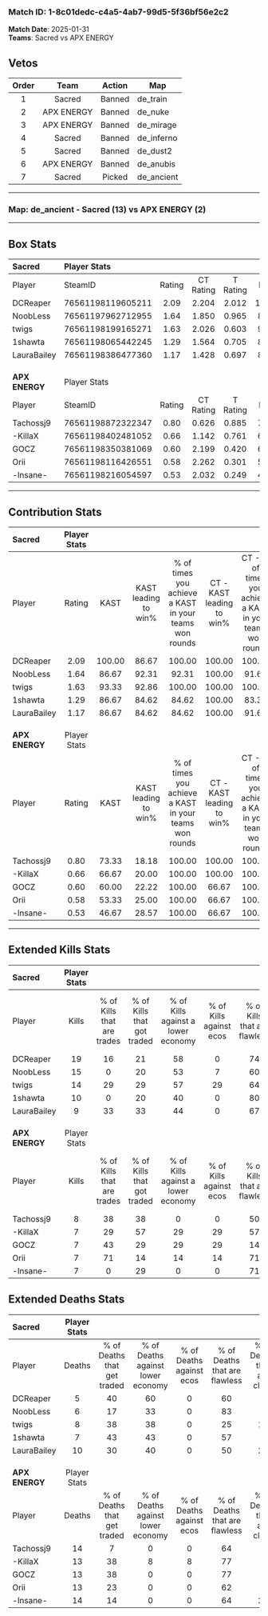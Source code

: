 ### Match ID: 1-8c01dedc-c4a5-4ab7-99d5-5f36bf56e2c2  
**Match Date**: 2025-01-31  
**Teams**: Sacred vs APX ENERGY  

## Vetos  

| Order | Team | Action | Map |
| :---: | :--: | :----: | --- |
| 1 | Sacred | Banned | de_train |
| 2 | APX ENERGY | Banned | de_nuke |
| 3 | APX ENERGY | Banned | de_mirage |
| 4 | Sacred | Banned | de_inferno |
| 5 | Sacred | Banned | de_dust2 |
| 6 | APX ENERGY | Banned | de_anubis |
| 7 | Sacred | Picked | de_ancient |

---  

### **Map**: de_ancient - Sacred (13) vs APX ENERGY (2)  
---  

## Box Stats  

| **Sacred**     | Player Stats      |        |           |          |        |       |       |         |        |      |     |
| :- | :- | :-: | :-: | :-: | :-: | :-: | :-: | :-: | :-: | :-: | :-: |
| Player         | SteamID           | Rating | CT Rating | T Rating |  KAST  |  ADR  | Kills | Assists | Deaths | K/D  | HS% |
| DCReaper       | 76561198119605211 |  2.09  |   2.204   |  2.012   | 100.00 | 103.9 |  19   |    8    |   5    | 3.80 | 21  |
| NoobLess       | 76561197962712955 |  1.64  |   1.850   |  0.965   | 86.67  | 87.2  |  15   |    2    |   6    | 2.50 | 53  |
| twigs          | 76561198199165271 |  1.63  |   2.026   |  0.603   | 93.33  | 104.1 |  14   |    5    |   8    | 1.75 | 42  |
| 1shawta        | 76561198065442245 |  1.29  |   1.564   |  0.705   | 86.67  | 70.1  |  10   |    6    |   7    | 1.43 | 20  |
| LauraBailey    | 76561198386477360 |  1.17  |   1.428   |  0.697   | 86.67  | 82.5  |   9   |    8    |   10   | 0.90 | 55  |
|                |                   |        |           |          |        |       |       |         |        |      |     |
|                |                   |        |           |          |        |       |       |         |        |      |     |
|                |                   |        |           |          |        |       |       |         |        |      |     |
| **APX ENERGY** | Player Stats      |        |           |          |        |       |       |         |        |      |     |
| Player         | SteamID           | Rating | CT Rating | T Rating |  KAST  |  ADR  | Kills | Assists | Deaths | K/D  | HS% |
| Tachossj9      | 76561198872322347 |  0.80  |   0.626   |  0.885   | 73.33  | 65.7  |   8   |    4    |   14   | 0.57 | 50  |
| -KillaX        | 76561198402481052 |  0.66  |   1.142   |  0.761   | 66.67  | 48.9  |   7   |    2    |   13   | 0.54 | 57  |
| GOCZ           | 76561198350381069 |  0.60  |   2.199   |  0.420   | 60.00  | 42.9  |   7   |    3    |   13   | 0.54 | 42  |
| Orii           | 76561198116426551 |  0.58  |   2.262   |  0.301   | 53.33  | 56.1  |   7   |    2    |   13   | 0.54 | 57  |
| -lnsane-       | 76561198216054597 |  0.53  |   2.032   |  0.249   | 46.67  | 66.7  |   7   |    2    |   14   | 0.50 | 57  |
---  

## Contribution Stats  

| **Sacred**     | Player Stats |        |                      |                                                        |                           |                                                             |                          |                                                            |
| :- | :-: | :-: | :-: | :-: | :-: | :-: | :-: | :-: |
| Player         |    Rating    |  KAST  | KAST leading to win% | % of times you achieve a KAST in your teams won rounds | CT - KAST leading to win% | CT - % of times you achieve a KAST in your teams won rounds | T - KAST leading to win% | T - % of times you achieve a KAST in your teams won rounds |
| DCReaper       |     2.09     | 100.00 |        86.67         |                         100.00                         |          100.00           |                           100.00                            |          33.33           |                           100.00                           |
| NoobLess       |     1.64     | 86.67  |        92.31         |                         92.31                          |          100.00           |                            91.67                            |          50.00           |                           100.00                           |
| twigs          |     1.63     | 93.33  |        92.86         |                         100.00                         |          100.00           |                           100.00                            |          50.00           |                           100.00                           |
| 1shawta        |     1.29     | 86.67  |        84.62         |                         84.62                          |          100.00           |                            83.33                            |          33.33           |                           100.00                           |
| LauraBailey    |     1.17     | 86.67  |        84.62         |                         84.62                          |          100.00           |                            91.67                            |           0.00           |                            0.00                            |
|                |              |        |                      |                                                        |                           |                                                             |                          |                                                            |
|                |              |        |                      |                                                        |                           |                                                             |                          |                                                            |
|                |              |        |                      |                                                        |                           |                                                             |                          |                                                            |
| **APX ENERGY** | Player Stats |        |                      |                                                        |                           |                                                             |                          |                                                            |
| Player         |    Rating    |  KAST  | KAST leading to win% | % of times you achieve a KAST in your teams won rounds | CT - KAST leading to win% | CT - % of times you achieve a KAST in your teams won rounds | T - KAST leading to win% | T - % of times you achieve a KAST in your teams won rounds |
| Tachossj9      |     0.80     | 73.33  |        18.18         |                         100.00                         |          100.00           |                           100.00                            |           0.00           |                            0.00                            |
| -KillaX        |     0.66     | 66.67  |        20.00         |                         100.00                         |          100.00           |                           100.00                            |           0.00           |                            0.00                            |
| GOCZ           |     0.60     | 60.00  |        22.22         |                         100.00                         |           66.67           |                           100.00                            |           0.00           |                            0.00                            |
| Orii           |     0.58     | 53.33  |        25.00         |                         100.00                         |           66.67           |                           100.00                            |           0.00           |                            0.00                            |
| -lnsane-       |     0.53     | 46.67  |        28.57         |                         100.00                         |           66.67           |                           100.00                            |           0.00           |                            0.00                            |
---  

## Extended Kills Stats  

| **Sacred**     | Player Stats |                            |                            |                                    |                         |                              |                                 |                                       |                    |           |
| :- | :-: | :-: | :-: | :-: | :-: | :-: | :-: | :-: | :-: | :-: |
| Player         |    Kills     | % of Kills that are trades | % of Kills that got traded | % of Kills against a lower economy | % of Kills against ecos | % of Kills that are flawless | % of Kills that are close duels | % of Kills that are assisted by flash | Pistol Round Kills | AWP Kills |
| DCReaper       |      19      |             16             |             21             |                 58                 |            0            |              74              |                0                |                   0                   |         9          |     2     |
| NoobLess       |      15      |             0              |             20             |                 53                 |            7            |              60              |               20                |                  13                   |         0          |     0     |
| twigs          |      14      |             29             |             29             |                 57                 |           29            |              64              |                7                |                  14                   |         0          |     2     |
| 1shawta        |      10      |             0              |             20             |                 40                 |            0            |              80              |               10                |                  10                   |         0          |     0     |
| LauraBailey    |      9       |             33             |             33             |                 44                 |            0            |              67              |                0                |                  22                   |         0          |     3     |
|                |              |                            |                            |                                    |                         |                              |                                 |                                       |                    |           |
|                |              |                            |                            |                                    |                         |                              |                                 |                                       |                    |           |
|                |              |                            |                            |                                    |                         |                              |                                 |                                       |                    |           |
| **APX ENERGY** | Player Stats |                            |                            |                                    |                         |                              |                                 |                                       |                    |           |
| Player         |    Kills     | % of Kills that are trades | % of Kills that got traded | % of Kills against a lower economy | % of Kills against ecos | % of Kills that are flawless | % of Kills that are close duels | % of Kills that are assisted by flash | Pistol Round Kills | AWP Kills |
| Tachossj9      |      8       |             38             |             38             |                 0                  |            0            |              50              |                0                |                   0                   |         0          |     2     |
| -KillaX        |      7       |             29             |             57             |                 29                 |           29            |              57              |               14                |                  29                   |         0          |     0     |
| GOCZ           |      7       |             43             |             29             |                 29                 |           29            |              14              |               29                |                   0                   |         0          |     0     |
| Orii           |      7       |             71             |             14             |                 14                 |           14            |              71              |                0                |                  14                   |         0          |     2     |
| -lnsane-       |      7       |             0              |             29             |                 0                  |            0            |              71              |                0                |                   0                   |         0          |     2     |
## Extended Deaths Stats  

| **Sacred**     | Player Stats |                             |                                   |                          |                               |                            |                           |               |
| :- | :-: | :-: | :-: | :-: | :-: | :-: | :-: | :-: |
| Player         |    Deaths    | % of Deaths that get traded | % of Deaths against lower economy | % of Deaths against ecos | % of Deaths that are flawless | % of Deaths that are close | % of Deaths while blinded | Deaths to AWP |
| DCReaper       |      5       |             40              |                60                 |            0             |              60               |             0              |             0             |       0       |
| NoobLess       |      6       |             17              |                33                 |            0             |              83               |             0              |             0             |       0       |
| twigs          |      8       |             38              |                38                 |            0             |              25               |             13             |            13             |       0       |
| 1shawta        |      7       |             43              |                43                 |            0             |              57               |             0              |             0             |       0       |
| LauraBailey    |      10      |             30              |                40                 |            0             |              50               |             20             |            20             |       0       |
|                |              |                             |                                   |                          |                               |                            |                           |               |
|                |              |                             |                                   |                          |                               |                            |                           |               |
|                |              |                             |                                   |                          |                               |                            |                           |               |
| **APX ENERGY** | Player Stats |                             |                                   |                          |                               |                            |                           |               |
| Player         |    Deaths    | % of Deaths that get traded | % of Deaths against lower economy | % of Deaths against ecos | % of Deaths that are flawless | % of Deaths that are close | % of Deaths while blinded | Deaths to AWP |
| Tachossj9      |      14      |              7              |                 0                 |            0             |              64               |             7              |            21             |       3       |
| -KillaX        |      13      |             38              |                 8                 |            8             |              77               |             8              |             8             |       1       |
| GOCZ           |      13      |             38              |                 0                 |            0             |              77               |             0              |             0             |       2       |
| Orii           |      13      |             23              |                 0                 |            0             |              62               |             0              |             8             |       0       |
| -lnsane-       |      14      |             14              |                 0                 |            0             |              64               |             21             |            14             |       3       |
